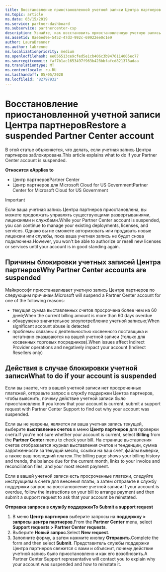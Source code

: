 ```yaml
---
title: Восстановление приостановленной учетной записи Центра партнеров | Центр партнеров
ms.topic: article
ms.date: 03/15/2019
ms.service: partner-dashboard
ms.subservice: partnercenter-csp
description: Узнайте, как восстановить приостановленную учетную запись Центра партнеров, причины приостановки учетной записи партнера и как можно использовать учетную запись во время приостановки.
ms.assetid: 0ae6ed9e-5452-47d3-992c-69922ee0c1e9
author: LauraBrenner
ms.author: labrenne
ms.localizationpriority: medium
ms.openlocfilehash: ee056513ce9cfed5e1cb406c3b9476114005ec77
ms.sourcegitcommit: faf7b1ac1653497f963b428bbfafcd821378adaa
ms.translationtype: MT
ms.contentlocale: ru-RU
ms.lasthandoff: 05/05/2020
ms.locfileid: "82797932"
---
```

# <a name="restore-a-suspended-partner-center-account"></a><span data-ttu-id="67103-103">Восстановление приостановленной учетной записи Центра партнеров</span><span class="sxs-lookup"><span data-stu-id="67103-103">Restore a suspended Partner Center account</span></span>

<span data-ttu-id="67103-104">В этой статье объясняется, что делать, если учетная запись Центра партнеров заблокирована.</span><span class="sxs-lookup"><span data-stu-id="67103-104">This article explains what to do if your Partner Center account is suspended.</span></span>

<span data-ttu-id="67103-105">**Относится к**</span><span class="sxs-lookup"><span data-stu-id="67103-105">**Applies to**</span></span>

-  <span data-ttu-id="67103-106">Центр партнеров</span><span class="sxs-lookup"><span data-stu-id="67103-106">Partner Center</span></span>
-  <span data-ttu-id="67103-107">Центр партнеров для Microsoft Cloud for US Government</span><span class="sxs-lookup"><span data-stu-id="67103-107">Partner Center for Microsoft Cloud for US Government</span></span>


> [!IMPORTANT]  
> <span data-ttu-id="67103-108">Если ваша учетная запись Центра партнеров приостановлена, вы можете продолжать управлять существующими развертываниями, лицензиями и службами.</span><span class="sxs-lookup"><span data-stu-id="67103-108">While your Partner Center account is suspended, you can continue to manage your existing deployments, licenses, and services.</span></span> <span data-ttu-id="67103-109">Однако вы не сможете авторизовать или продавать новые лицензии или службы, пока ваша учетная запись не будет снова подключена.</span><span class="sxs-lookup"><span data-stu-id="67103-109">However, you won't be able to authorize or resell new licenses or services until your account is in good standing again.</span></span>

## <a name="why-partner-center-accounts-are-suspended"></a><span data-ttu-id="67103-110">Причины блокировки учетных записей Центра партнеров</span><span class="sxs-lookup"><span data-stu-id="67103-110">Why Partner Center accounts are suspended</span></span>

<span data-ttu-id="67103-111">Майкрософт приостанавливает учетную запись Центра партнеров по следующим причинам:</span><span class="sxs-lookup"><span data-stu-id="67103-111">Microsoft will suspend a Partner Center account for one of the following reasons:</span></span>

- <span data-ttu-id="67103-112">текущая сумма выставленных счетов просрочена более чем на 60 дней;</span><span class="sxs-lookup"><span data-stu-id="67103-112">When the current billing amount is more than 60 days overdue</span></span> 
- <span data-ttu-id="67103-113">обнаружено значительное злоупотребление учетной записью;</span><span class="sxs-lookup"><span data-stu-id="67103-113">When significant account abuse is detected</span></span>
- <span data-ttu-id="67103-114">проблемы связаны с деятельностью косвенного поставщика и негативно сказываются на вашей учетной записи (только для косвенных торговых посредников).</span><span class="sxs-lookup"><span data-stu-id="67103-114">When issues affect Indirect Provider operations and negatively impact your account (Indirect Resellers only)</span></span>

## <a name="what-to-do-if-your-account-is-suspended"></a><span data-ttu-id="67103-115">Действия в случае блокировки учетной записи</span><span class="sxs-lookup"><span data-stu-id="67103-115">What to do if your account is suspended</span></span>

<span data-ttu-id="67103-116">Если вы знаете, что в вашей учетной записи нет просроченных платежей, отправьте запрос в службу поддержки Центра партнеров, чтобы выяснить, почему действие учетной записи было приостановлено.</span><span class="sxs-lookup"><span data-stu-id="67103-116">If you know that your account is current, submit a support request with Partner Center Support to find out why your account was suspended.</span></span> 

<span data-ttu-id="67103-117">Если вы не уверены, является ли ваша учетная запись текущей, выберите **выставление счетов** в меню **Центр партнеров** для проверки счета.</span><span class="sxs-lookup"><span data-stu-id="67103-117">If you're not sure whether your account is current, select **Billing** from the **Partner Center** menu to check your bill.</span></span> <span data-ttu-id="67103-118">На странице выставления счетов отображается журнал выставления счетов и тенденции, сумма задолженности за текущий месяц, ссылки на ваш счет, файлы выверки, а также ваш последний платеж.</span><span class="sxs-lookup"><span data-stu-id="67103-118">The billing page shows your billing history and trends, the balance due for the current month, links to your invoice and reconciliation files, and your most recent payment.</span></span>

<span data-ttu-id="67103-119">Если в вашей учетной записи есть просроченные платежи, следуйте инструкциям в счете для внесения платы, а затем отправьте в службу поддержки запрос на восстановление учетной записи.</span><span class="sxs-lookup"><span data-stu-id="67103-119">If your account is overdue, follow the instructions on your bill to arrange payment and then submit a support request to ask that your account be reinstated.</span></span> 

<span data-ttu-id="67103-120">**Отправка запроса в службу поддержки**</span><span class="sxs-lookup"><span data-stu-id="67103-120">**To Submit a support request**</span></span>

1.  <span data-ttu-id="67103-121">В меню **Центр партнеров** выберите запросы на **поддержку > запросы центра партнеров**.</span><span class="sxs-lookup"><span data-stu-id="67103-121">From the **Partner Center** menu, select **Support requests > Partner Center requests**.</span></span>
2.  <span data-ttu-id="67103-122">Выберите **Новый запрос**.</span><span class="sxs-lookup"><span data-stu-id="67103-122">Select **New request**.</span></span> 
3.  <span data-ttu-id="67103-123">Заполните форму, а затем нажмите кнопку **Отправить**.</span><span class="sxs-lookup"><span data-stu-id="67103-123">Complete the form and then select **Submit**.</span></span> <span data-ttu-id="67103-124">Представитель службы поддержки Центра партнеров свяжется с вами и объяснит, почему действие учетной запись было приостановлено и как его возобновить.</span><span class="sxs-lookup"><span data-stu-id="67103-124">A Partner Center Support representative will contact you to explain why your account was suspended and how to reinstate it.</span></span>




